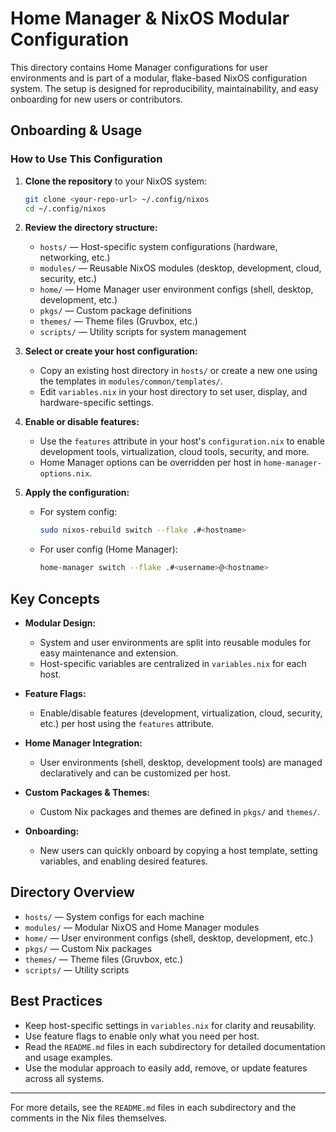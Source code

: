 # Home Manager & NixOS Modular Configuration

This directory contains Home Manager configurations for user environments and is part of a modular, flake-based NixOS configuration system. The setup is designed for reproducibility, maintainability, and easy onboarding for new users or contributors.

## Onboarding & Usage

### How to Use This Configuration

1. **Clone the repository** to your NixOS system:
   ```sh
   git clone <your-repo-url> ~/.config/nixos
   cd ~/.config/nixos
   ```

2. **Review the directory structure:**
   - `hosts/` — Host-specific system configurations (hardware, networking, etc.)
   - `modules/` — Reusable NixOS modules (desktop, development, cloud, security, etc.)
   - `home/` — Home Manager user environment configs (shell, desktop, development, etc.)
   - `pkgs/` — Custom package definitions
   - `themes/` — Theme files (Gruvbox, etc.)
   - `scripts/` — Utility scripts for system management

3. **Select or create your host configuration:**
   - Copy an existing host directory in `hosts/` or create a new one using the templates in `modules/common/templates/`.
   - Edit `variables.nix` in your host directory to set user, display, and hardware-specific settings.

4. **Enable or disable features:**
   - Use the `features` attribute in your host's `configuration.nix` to enable development tools, virtualization, cloud tools, security, and more.
   - Home Manager options can be overridden per host in `home-manager-options.nix`.

5. **Apply the configuration:**
   - For system config:
     ```sh
     sudo nixos-rebuild switch --flake .#<hostname>
     ```
   - For user config (Home Manager):
     ```sh
     home-manager switch --flake .#<username>@<hostname>
     ```

## Key Concepts

- **Modular Design:**
  - System and user environments are split into reusable modules for easy maintenance and extension.
  - Host-specific variables are centralized in `variables.nix` for each host.

- **Feature Flags:**
  - Enable/disable features (development, virtualization, cloud, security, etc.) per host using the `features` attribute.

- **Home Manager Integration:**
  - User environments (shell, desktop, development tools) are managed declaratively and can be customized per host.

- **Custom Packages & Themes:**
  - Custom Nix packages and themes are defined in `pkgs/` and `themes/`.

- **Onboarding:**
  - New users can quickly onboard by copying a host template, setting variables, and enabling desired features.

## Directory Overview

- `hosts/` — System configs for each machine
- `modules/` — Modular NixOS and Home Manager modules
- `home/` — User environment configs (shell, desktop, development, etc.)
- `pkgs/` — Custom Nix packages
- `themes/` — Theme files (Gruvbox, etc.)
- `scripts/` — Utility scripts

## Best Practices

- Keep host-specific settings in `variables.nix` for clarity and reusability.
- Use feature flags to enable only what you need per host.
- Read the `README.md` files in each subdirectory for detailed documentation and usage examples.
- Use the modular approach to easily add, remove, or update features across all systems.

---

For more details, see the `README.md` files in each subdirectory and the comments in the Nix files themselves.